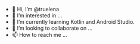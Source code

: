 - 👋 Hi, I’m @truelena
- 👀 I’m interested in ...
- 🌱 I’m currently learning Kotlin and Android Studio.
- 💞️ I’m looking to collaborate on ...
- 📫 How to reach me ...

<!---
truelena/truelena is a ✨ special ✨ repository because its `README.md` (this file) appears on your GitHub profile.
You can click the Preview link to take a look at your changes.
--->
